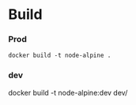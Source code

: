 # Build

### Prod

    docker build -t node-alpine .

### dev

   docker build -t node-alpine:dev dev/
